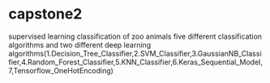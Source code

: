 # capstone2
supervised learning classification of zoo animals
five different classification algorithms and two different deep learning algorithms(1.Decision_Tree_Classifier,2.SVM_Classifier,3.GaussianNB_Classifier,4.Random_Forest_Classifier,5.KNN_Classifier,6.Keras_Sequential_Model,7,Tensorflow_OneHotEncoding)
